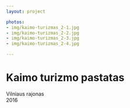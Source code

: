 ```yaml
---
layout: project

photos:
- img/kaimo-turizmas_2-1.jpg
- img/kaimo-turizmas_2-2.jpg
- img/kaimo-turizmas_2-3.jpg
- img/kaimo-turizmas_2-4.jpg

---
```

<h1>Kaimo turizmo pastatas</h1>
<p>Vilniaus rajonas<br/>2016</p>
